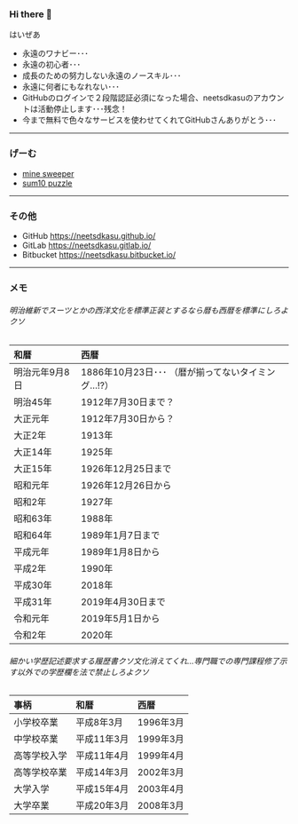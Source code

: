 ### Hi there 👋
はいぜあ  

 - 永遠のワナビー･･･  
 - 永遠の初心者･･･  
 - 成長のための努力しない永遠のノースキル･･･  
 - 永遠に何者にもなれない･･･  
 - GitHubのログインで２段階認証必須になった場合、neetsdkasuのアカウントは活動停止します･･･残念！  
 - 今まで無料で色々なサービスを使わせてくれてGitHubさんありがとう･･･


-------------------------------
### げーむ

 - [mine sweeper](https://neetsdkasu.github.io/game/minesweeper/index.html)  
 - [sum10 puzzle](https://neetsdkasu.github.io/game/sum10/index.html)

-------------------------------
### その他

 - GitHub https://neetsdkasu.github.io/
 - GitLab https://neetsdkasu.gitlab.io/
 - Bitbucket https://neetsdkasu.bitbucket.io/


-------------------------------
### メモ



###### 明治維新でスーツとかの西洋文化を標準正装とするなら暦も西暦を標準にしろよクソ  

| 和暦           | 西暦                                               |
|:---------------|:---------------------------------------------------|
| 明治元年9月8日 | 1886年10月23日･･･ （暦が揃ってないタイミング…!?） |
| 明治45年       | 1912年7月30日まで？                                |
| 大正元年       | 1912年7月30日から？                                |
| 大正2年        | 1913年                                             |
| 大正14年       | 1925年                                             |
| 大正15年       | 1926年12月25日まで                                 |
| 昭和元年       | 1926年12月26日から                                 |
| 昭和2年        | 1927年                                             |
| 昭和63年       | 1988年                                             |
| 昭和64年       | 1989年1月7日まで                                   |
| 平成元年       | 1989年1月8日から                                   |
| 平成2年        | 1990年                                             |
| 平成30年       | 2018年                                             |
| 平成31年       | 2019年4月30日まで                                  |
| 令和元年       | 2019年5月1日から                                   |
| 令和2年        | 2020年                                             |


###### 細かい学歴記述要求する履歴書クソ文化消えてくれ…専門職での専門課程修了示す以外での学歴欄を法で禁止しろよクソ

| 事柄         | 和暦        | 西暦      |
|:-------------|:------------|:----------|
| 小学校卒業   | 平成8年3月  | 1996年3月 |
| 中学校卒業   | 平成11年3月 | 1999年3月 |
| 高等学校入学 | 平成11年4月 | 1999年4月 |
| 高等学校卒業 | 平成14年3月 | 2002年3月 |
| 大学入学     | 平成15年4月 | 2003年4月 |
| 大学卒業     | 平成20年3月 | 2008年3月 |


